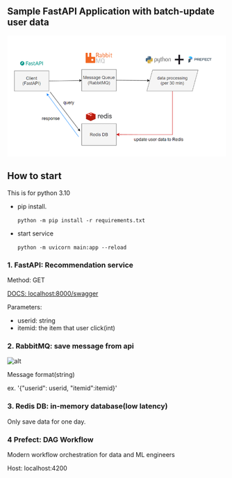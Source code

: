 ## Sample FastAPI Application with batch-update user data

![image](./flowchart.PNG)

## How to start

This is for python 3.10

* pip install.

  `python -m pip install -r requirements.txt`
* start service

  `python -m uvicorn main:app --reload`

### 1. FastAPI: Recommendation service

Method: GET

[DOCS: localhost:8000/swagger](http://localhost:8000/swagger)

Parameters:

* userid: string
* itemid: the item that user click(int)

### 2. RabbitMQ: save message from api

![alt]()

Message format(string)

ex. '{"userid": userid, "itemid":itemid}'

### 3. Redis DB: in-memory database(low latency)

Only save data for one day.

### 4 Prefect: DAG Workflow

Modern workflow orchestration for data and ML engineers

Host: localhost:4200
